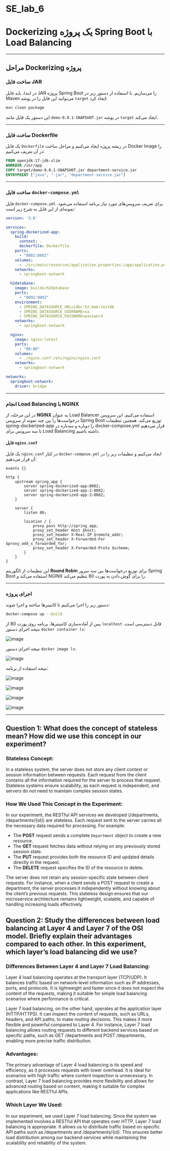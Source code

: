 # SE_lab_6
# Dockerizing یک پروژه Spring Boot با Load Balancing
---

## **مراحل Dockerizing پروژه**

### **ساخت فایل JAR**
در ابتدا، باید فایل JAR پروژه Spring Boot را می‌سازیم. با استفاده از دستور زیر در Maven می‌توانید این فایل را در پوشه `target` ایجاد کرد:

```bash
mvn clean package
```

این دستور یک فایل مانند `demo-0.0.1-SNAPSHOT.jar` در پوشه `target` ایجاد می‌کند.

---

### **ساخت فایل Dockerfile**
یک فایل `Dockerfile` در ریشه پروژه ایجاد می‌کنیم و مراحل ساخت Docker Image را در آن تعریف می‌کنیم:

```dockerfile
FROM openjdk:17-jdk-slim
WORKDIR /usr/app
COPY target/demo-0.0.1-SNAPSHOT.jar department-service.jar
ENTRYPOINT ["java", "-jar", "department-service.jar"]
```
---

### **ساخت فایل `docker-compose.yml`**
فایل `docker-compose.yml` برای تعریف سرویس‌های مورد نیاز برنامه استفاده می‌شود. نمونه‌ای از این فایل به شرح زیر است:

```yaml
version: '3.8'

services:
  spring-dockerized-app:
    build:
      context: .
      dockerfile: Dockerfile
    ports:
      - "8082:8082"
    volumes:
      - ./src/main/resources/application.properties:/app/application.properties
    networks:
      - springboot-network

  h2database:
    image: buildo/h2database
    ports:
      - "9092:9092"
    environment:
      - SPRING_DATASOURCE_URL=jdbc:h2:mem:testdb
      - SPRING_DATASOURCE_USERNAME=sa
      - SPRING_DATASOURCE_PASSWORD=password
    networks:
      - springboot-network

  nginx:
    image: nginx:latest
    ports:
      - "80:80"
    volumes:
      - ./nginx.conf:/etc/nginx/nginx.conf
    networks:
      - springboot-network

networks:
  springboot-network:
    driver: bridge
```

---

### **انجام Load Balancing با NGINX**
در این مرحله، از **NGINX** به عنوان Load Balancer استفاده می‌کنیم. این سرویس درخواست‌ها را بین چند نمونه از سرویس Spring Boot توزیع می‌کند. همچنین تنظیمات spring-dockerized-app را دوباره و سه‌باره در docker-compose.yml قرار می‌دهیم تا سه سرویس برای Load Balancing داشته‌ باشیم.

#### فایل `nginx.conf`
یک فایل `nginx.conf` در کنار `docker-compose.yml` ایجاد می‌کنیم و تنظیمات زیر را در آن قرار می‌دهیم:

```nginx
events {}

http {
    upstream spring_app {
        server spring-dockerized-app:8082;
        server spring-dockerized-app-2:8082;
        server spring-dockerized-app-3:8082;
    }

    server {
        listen 80;

        location / {
            proxy_pass http://spring_app;
            proxy_set_header Host $host;
            proxy_set_header X-Real-IP $remote_addr;
            proxy_set_header X-Forwarded-For $proxy_add_x_forwarded_for;
            proxy_set_header X-Forwarded-Proto $scheme;
        }
    }
}
```

این تنظیمات از الگوریتم **Round Robin** برای توزیع درخواست‌ها بین سه سرور Spring Boot استفاده می‌کند و NGINX را برای گوش دادن به پورت 80 تنظیم می‌کند.

---

### **اجرای پروژه**
دستور زیر را اجرا می‌کنیم تا کانتینرها ساخته و اجرا شوند:

```bash
docker-compose up --build
```
پس از آماده‌سازی کانتینترها، برنامه روی پورت 80 از `localhost` قابل دسترسی است.
نتیجه اجرای دستور `docker container ls`:


![image](https://github.com/user-attachments/assets/0386955b-5f87-4023-ba5b-c2b50219caff)

نتیجه اجرای دستور `docker image ls`:


![image](https://github.com/user-attachments/assets/a18ab230-7dc5-4cee-a3bd-554c79ef4f4f)

نتیجه استفاده از برنامه:

![image](https://github.com/user-attachments/assets/91cb416f-6d94-49d1-9ef3-329f32aa57db)

![image](https://github.com/user-attachments/assets/6e37231e-7e2b-4386-984f-40a8aa26d880)

![image](https://github.com/user-attachments/assets/f8684213-92bb-434b-8e3a-06904770f39d)

![image](https://github.com/user-attachments/assets/601dcb92-e549-499b-9828-83f38d58cb9a)









---

## Question 1: What does the concept of stateless mean? How did we use this concept in our experiment?

### Stateless Concept:

In a stateless system, the server does not store any client context or session information between requests. Each request from the client contains all the information required for the server to process that request. Stateless systems ensure scalability, as each request is independent, and servers do not need to maintain complex session states.

### How We Used This Concept in the Experiment:

In our experiment, the RESTful API services we developed (/departments, /departments/{id}) are stateless. Each request sent to the server carries all the necessary data required for processing. For example:

- The **POST** request sends a complete `Department` object to create a new resource.
- The **GET** request fetches data without relying on any previously stored session state.
- The **PUT** request provides both the resource ID and updated details directly in the request.
- The **DELETE** request specifies the ID of the resource to delete.

The server does not retain any session-specific state between client requests. For instance, when a client sends a POST request to create a department, the server processes it independently without knowing about the client’s previous requests. This stateless design ensures that our microservice architecture remains lightweight, scalable, and capable of handling increasing loads effectively.

## Question 2: Study the differences between load balancing at Layer 4 and Layer 7 of the OSI model. Briefly explain their advantages compared to each other. In this experiment, which layer’s load balancing did we use?

### Differences Between Layer 4 and Layer 7 Load Balancing:

Layer 4 load balancing operates at the transport layer (TCP/UDP). It balances traffic based on network-level information such as IP addresses, ports, and protocols. It is lightweight and faster since it does not inspect the content of the requests, making it suitable for simple load balancing scenarios where performance is critical.

Layer 7 load balancing, on the other hand, operates at the application layer (HTTP/HTTPS). It can inspect the content of requests, such as URLs, headers, and API paths, to make routing decisions. This makes it more flexible and powerful compared to Layer 4. For instance, Layer 7 load balancing allows routing requests to different backend services based on specific paths, such as GET /departments and POST /departments, enabling more precise traffic distribution.

### Advantages:

The primary advantage of Layer 4 load balancing is its speed and efficiency, as it processes requests with lower overhead. It is ideal for scenarios with high traffic where content inspection is unnecessary. In contrast, Layer 7 load balancing provides more flexibility and allows for advanced routing based on content, making it suitable for complex applications like RESTful APIs.

### Which Layer We Used:

In our experiment, we used Layer 7 load balancing. Since the system we implemented involves a RESTful API that operates over HTTP, Layer 7 load balancing is appropriate. It allows us to distribute traffic based on specific API paths such as /departments and /departments/{id}. This ensures better load distribution among our backend services while maintaining the scalability and reliability of the system.
